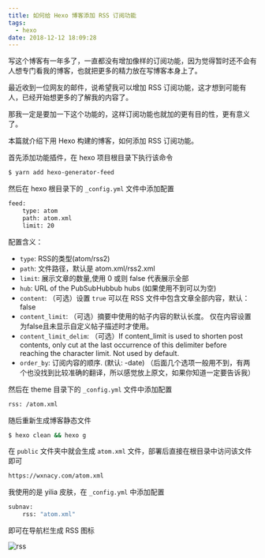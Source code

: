 ```yaml
---
title: 如何给 Hexo 博客添加 RSS 订阅功能
tags:
  - hexo
date: 2018-12-12 18:09:28
---
```



写这个博客有一年多了，一直都没有增加像样的订阅功能，因为觉得暂时还不会有人想专门看我的博客，也就把更多的精力放在写博客本身上了。
<!-- more --><!-- toc -->
最近收到一位网友的邮件，说希望我可以增加 RSS 订阅功能，这才想到可能有人，已经开始想更多的了解我的内容了。

那我一定是要加一下这个功能的，这样订阅功能也就加的更有目的性，更有意义了。

本篇就介绍下用 Hexo 构建的博客，如何添加 RSS 订阅功能。

首先添加功能插件，在 hexo 项目根目录下执行该命令

```bash
$ yarn add hexo-generator-feed
```

然后在 hexo 根目录下的 `_config.yml` 文件中添加配置

```bash
feed:
    type: atom
    path: atom.xml
    limit: 20
```

配置含义：
- `type`: RSS的类型(atom/rss2)
- `path`: 文件路径，默认是 atom.xml/rss2.xml
- `limit`: 展示文章的数量,使用 0 或则 false 代表展示全部
- `hub`: URL of the PubSubHubbub hubs (如果使用不到可以为空)
- `content`: （可选）设置 `true` 可以在 RSS 文件中包含文章全部内容，默认：false
- `content_limit`: （可选）摘要中使用的帖子内容的默认长度。 仅在内容设置为false且未显示自定义帖子描述时才使用。
- `content_limit_delim`: （可选）If content_limit is used to shorten post contents, only cut at the last occurrence of this delimiter before reaching the character limit. Not used by default.
- `order_by`: 订阅内容的顺序. (默认: -date)
（后面几个选项一般用不到，有两个也没找到比较准确的翻译，所以感觉放上原文，如果你知道一定要告诉我）

然后在 theme 目录下的 `_config.yml` 文件中添加配置

```bash
rss: /atom.xml
```

随后重新生成博客静态文件

```bash
$ hexo clean && hexo g
```

在 `public` 文件夹中就会生成 `atom.xml` 文件，部署后直接在根目录中访问该文件即可

```bash
https://wxnacy.com/atom.xml
```

我使用的是 yilia 皮肤，在 `_config.yml` 中添加配置

```bash
subnav:
    rss: "atom.xml"
```

即可在导航栏生成 RSS 图标

![rss](/images/rss.png)
